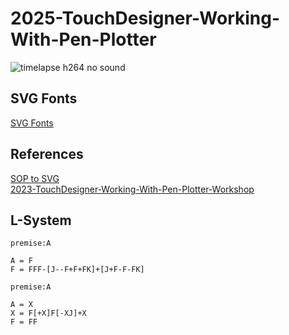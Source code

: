 # 2025-TouchDesigner-Working-With-Pen-Plotter

![timelapse h264 no sound](https://github.com/user-attachments/assets/300696c6-2814-4f14-a73e-649a5ca7381c)


## SVG Fonts
[SVG Fonts](https://gitlab.com/oskay/svg-fonts)

## References
[SOP to SVG](https://github.com/raganmd/touchdesigner-sop-to-svg)    
[2023-TouchDesigner-Working-With-Pen-Plotter-Workshop](https://github.com/gwangyu-lee/2023-TouchDesigner-Working-With-Pen-Plotter-Workshop?tab=readme-ov-file)

## L-System
````
premise:A

A = F
F = FFF-[J--F+F+FK]+[J+F-F-FK]
````

```
premise:A

A = X
X = F[+X]F[-XJ]+X
F = FF
```
